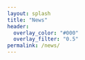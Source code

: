 ```yaml
---
layout: splash
title: "News"
header:
  overlay_color: "#000"
  overlay_filter: "0.5"
permalink: /news/
---
```



